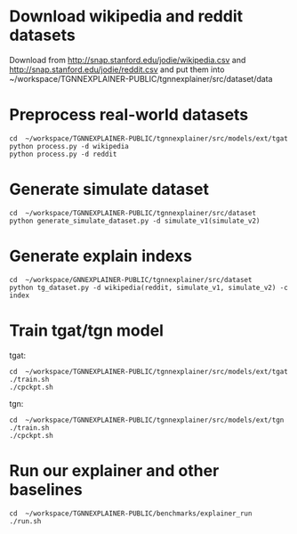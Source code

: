 # Download wikipedia and reddit datasets
Download from http://snap.stanford.edu/jodie/wikipedia.csv and http://snap.stanford.edu/jodie/reddit.csv and put them into ~/workspace/TGNNEXPLAINER-PUBLIC/tgnnexplainer/src/dataset/data


# Preprocess real-world datasets
```
cd  ~/workspace/TGNNEXPLAINER-PUBLIC/tgnnexplainer/src/models/ext/tgat
python process.py -d wikipedia
python process.py -d reddit

```

# Generate simulate dataset
```
cd  ~/workspace/TGNNEXPLAINER-PUBLIC/tgnnexplainer/src/dataset
python generate_simulate_dataset.py -d simulate_v1(simulate_v2)
```



# Generate explain indexs
```
cd  ~/workspace/GNNEXPLAINER-PUBLIC/tgnnexplainer/src/dataset
python tg_dataset.py -d wikipedia(reddit, simulate_v1, simulate_v2) -c index
```

# Train tgat/tgn model
tgat:
```
cd  ~/workspace/TGNNEXPLAINER-PUBLIC/tgnnexplainer/src/models/ext/tgat
./train.sh
./cpckpt.sh
```

tgn:
```
cd  ~/workspace/TGNNEXPLAINER-PUBLIC/tgnnexplainer/src/models/ext/tgn
./train.sh
./cpckpt.sh
```

# Run our explainer and other  baselines
```
cd  ~/workspace/TGNNEXPLAINER-PUBLIC/benchmarks/explainer_run
./run.sh
``` 



